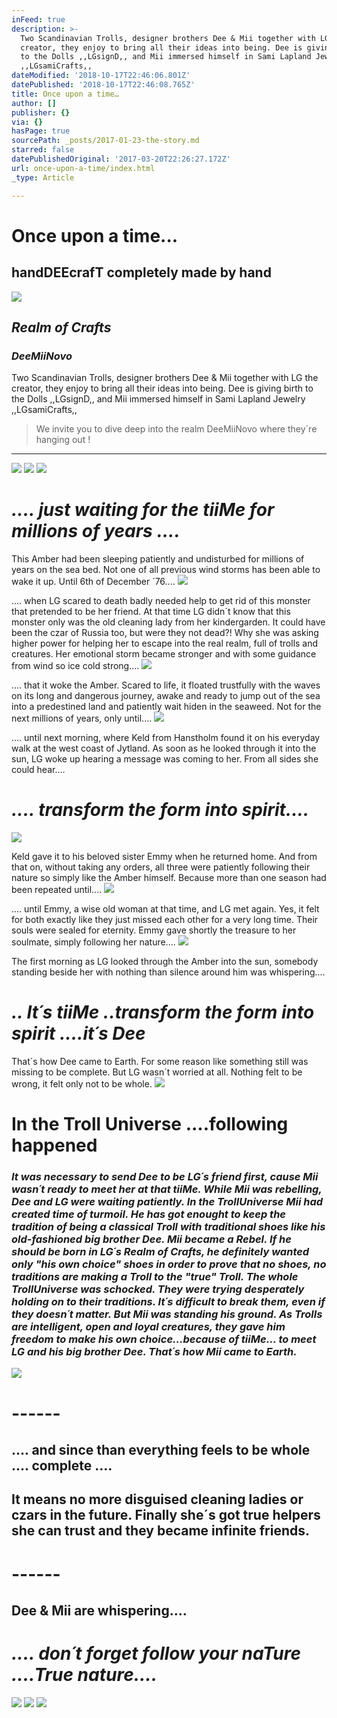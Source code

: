 ```yaml
---
inFeed: true
description: >-
  Two Scandinavian Trolls, designer brothers Dee & Mii together with LG the
  creator, they enjoy to bring all their ideas into being. Dee is giving birth
  to the Dolls ,,LGsignD,, and Mii immersed himself in Sami Lapland Jewelry
  ,,LGsamiCrafts,,
dateModified: '2018-10-17T22:46:06.801Z'
datePublished: '2018-10-17T22:46:08.765Z'
title: Once upon a time…
author: []
publisher: {}
via: {}
hasPage: true
sourcePath: _posts/2017-01-23-the-story.md
starred: false
datePublishedOriginal: '2017-03-20T22:26:27.172Z'
url: once-upon-a-time/index.html
_type: Article

---
```

# **Once upon a time...**

## handDEEcrafT completely made by hand
![](https://the-grid-user-content.s3-us-west-2.amazonaws.com/5e6bc9f1-6dc7-4434-be32-b0cdf3e9a436.jpg)

## _**Realm of Crafts**_

### _DeeMiiNovo_

Two Scandinavian Trolls, designer brothers Dee & Mii together with LG the creator, they enjoy to bring all their ideas into being. Dee is giving birth to the Dolls ,,LGsignD,, and Mii immersed himself in Sami Lapland Jewelry ,,LGsamiCrafts,,

> We invite you to dive deep into the realm DeeMiiNovo where they´re hanging out !

---

![](https://the-grid-user-content.s3-us-west-2.amazonaws.com/fc3706dc-5b12-47ea-b1e3-c25a40795b74.jpg)
![](https://the-grid-user-content.s3-us-west-2.amazonaws.com/fc27e922-aa52-46f8-8d6b-4ad6ebd16f53.jpg)
![](https://the-grid-user-content.s3-us-west-2.amazonaws.com/a0f5e535-a3c3-412e-b28a-b1a0af7f3c6d.jpg)

# _**.... just waiting for the tiiMe for millions of years ....**_

This Amber had been sleeping patiently and undisturbed for millions of years on the sea bed. Not one of all previous wind storms has been able to wake it up. Until 6th of December ´76....
![](https://the-grid-user-content.s3-us-west-2.amazonaws.com/8a001842-68b7-46a5-916e-836faf458cd2.jpg)

.... when LG scared to death badly needed help to get rid of this monster that pretended to be her friend. At that time LG didn´t know that this monster only was the old cleaning lady from her kindergarden. It could have been the czar of Russia too, but were they not dead?! Why she was asking higher power for helping her to escape into the real realm, full of trolls and creatures. Her emotional storm became stronger and with some guidance from wind so ice cold strong....
![](https://the-grid-user-content.s3-us-west-2.amazonaws.com/aa79df6a-8633-4018-bf7c-402a7696e9c8.jpg)

.... that it woke the Amber. Scared to life, it floated trustfully with the waves on its long and dangerous journey, awake and ready to jump out of the sea into a predestined land and patiently wait hiden in the seaweed. Not for the next millions of years, only until....
![](https://the-grid-user-content.s3-us-west-2.amazonaws.com/13109040-c7aa-4ffd-b697-4adb360479ea.jpg)

.... until next morning, where Keld from Hanstholm found it on his everyday walk at the west coast of Jytland. As soon as he looked through it into the sun, LG woke up hearing a message was coming to her. From all sides she could hear....

# _**.... transform the form into spirit....**_
![](https://the-grid-user-content.s3-us-west-2.amazonaws.com/1e7f3a51-e2ef-4216-9d8e-968e29880c69.jpg)

Keld gave it to his beloved sister Emmy when he returned home. And from that on, without taking any orders, all three were patiently following their nature so simply like the Amber himself. Because more than one season had been repeated until....
![](https://the-grid-user-content.s3-us-west-2.amazonaws.com/1540f331-78aa-476f-b0a8-bcca23c62508.jpg)

.... until Emmy, a wise old woman at that time, and LG met again. Yes, it felt for both exactly like they just missed each other for a very long time. Their souls were sealed for eternity. Emmy gave shortly the treasure to her soulmate, simply following her nature....
![](https://the-grid-user-content.s3-us-west-2.amazonaws.com/c8025be9-0aaa-484a-9d0f-95fb1f42687b.jpg)

The first morning as LG looked through the Amber into the sun, somebody standing beside her with nothing than silence around him was whispering....

# _**.. It´s tiiMe ..transform the form into spirit ....it´s Dee**_

That´s how Dee came to Earth. For some reason like something still was missing to be complete. But LG wasn´t worried at all. Nothing felt to be wrong, it felt only not to be whole.
![](https://the-grid-user-content.s3-us-west-2.amazonaws.com/feb64e49-86ca-4e1a-a1bc-d6ac47aa1aa7.jpg)

# In the Troll Universe ....following happened

### _It was necessary to send Dee to be LG´s friend first, cause Mii wasn´t ready to meet her at that tiiMe. While Mii was rebelling, Dee and LG were waiting patiently. In the TrollUniverse Mii had created time of turmoil. He has got enought to keep the tradition of being a classical Troll with traditional shoes like his old-fashioned big brother Dee. Mii became a Rebel. If he should be born in LG´s Realm of Crafts, he definitely wanted only "his own choice" shoes in order to prove that no shoes, no traditions are making a Troll to the "true" Troll. The whole TrollUniverse was schocked. They were trying desperately holding on to their traditions. It´s difficult to break them, even if they doesn´t matter. But Mii was standing his ground. As Trolls are intelligent, open and loyal creatures, they gave him freedom to make his own choice...because of tiiMe... to meet LG and his big brother Dee. That´s how Mii came to Earth._
![](https://the-grid-user-content.s3-us-west-2.amazonaws.com/81ccf0bf-be59-4528-8c55-22a4c33b6a00.jpg)

# ------

## .... and since than everything feels to be whole .... complete ....

## It means no more disguised cleaning ladies or czars in the future. Finally she´s got true helpers she can trust and they became infinite friends.

# ------

## Dee & Mii are whispering....

# _**.... don´t forget follow your naTure ....True nature....**_
![](https://the-grid-user-content.s3-us-west-2.amazonaws.com/f9dbd138-cde9-4324-8ab9-e009595bec67.jpg)
![](https://the-grid-user-content.s3-us-west-2.amazonaws.com/886b085d-23f5-4eb1-8398-f07d01968bcc.jpg)
![](https://the-grid-user-content.s3-us-west-2.amazonaws.com/63cb3705-7252-4a70-8cc9-8268236b9685.jpg)